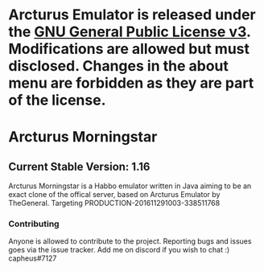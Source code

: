 # **Arcturus Emulator is released under the [GNU General Public License v3](https://www.gnu.org/licenses/gpl-3.0.txt). Modifications are allowed but must disclosed. Changes in the about menu are forbidden as they are part of the license.** #

# Arcturus Morningstar #

## Current Stable Version: 1.16 ##
Arcturus Morningstar is a Habbo emulator written in Java aiming to be an exact clone of the offical server, based on Arcturus Emulator by TheGeneral.
Targeting PRODUCTION-201611291003-338511768

### Contributing ###
Anyone is allowed to contribute to the project. Reporting bugs and issues goes via the issue tracker.
Add me on discord if you wish to chat :) capheus#7127



